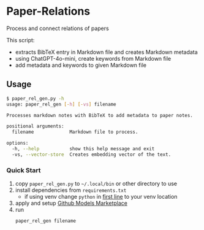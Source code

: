 # Paper-Relations
Process and connect relations of papers

This script:
- extracts BibTeX entry in Markdown file and creates Markdown metadata
- using ChatGPT-4o-mini, create keywords from Markdown file
- add metadata and keywords to given Markdown file

## Usage

```bash
$ paper_rel_gen.py -h
usage: paper_rel_gen [-h] [-vs] filename

Processes markdown notes with BibTeX to add metadata to paper notes.

positional arguments:
  filename             Markdown file to process.

options:
  -h, --help           show this help message and exit
  -vs, --vector-store  Creates embedding vector of the text.
```

### Quick Start
1. copy `paper_rel_gen.py` to `~/.local/bin` or other directory to use
2. install dependencies from `requirements.txt`
    - if using venv change `python` in [first line](https://github.com/EC97B0EAB79C/Paper-Relations/blob/main/paper_rel_gen.py#L1) to your venv location
3. apply and setup [Github Models Marketplace](https://github.com/marketplace/models)
4. run
    ```bash
    paper_rel_gen filename
    ```
